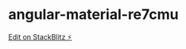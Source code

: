 # angular-material-re7cmu

[Edit on StackBlitz ⚡️](https://stackblitz.com/edit/angular-material-re7cmu)